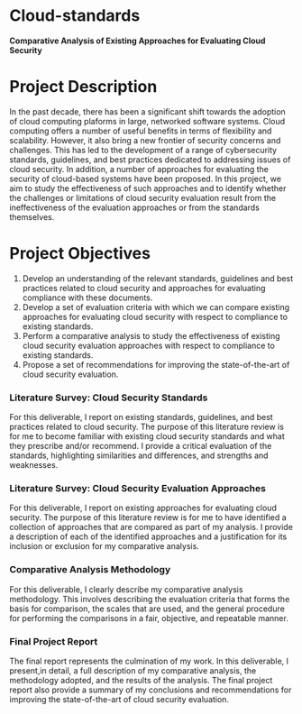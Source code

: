 # Cloud-standards
**Comparative Analysis of Existing Approaches for Evaluating Cloud Security**

 # Project Description
 
In the past decade, there has been a significant shift towards the adoption of cloud computing plaforms in large, networked software systems. Cloud computing offers a number of useful benefits in terms of flexibility and scalability. However, it also bring a new frontier of security concerns and challenges. This has led to the
development of a range of cybersecurity standards, guidelines, and best practices dedicated to addressing issues of cloud security. In addition, a number of approaches for evaluating the security of cloud-based systems have been proposed. In this project, we aim to study the effectiveness of such approaches and to identify whether the challenges or limitations of cloud security evaluation result from the ineffectiveness of the evaluation approaches or from the standards themselves.


# Project Objectives

1. Develop an understanding of the relevant standards, guidelines and best practices related to cloud security and approaches for evaluating compliance with these documents.
2. Develop a set of evaluation criteria with which we can compare existing approaches for evaluating cloud security with respect to compliance to existing standards.
3. Perform a comparative analysis to study the effectiveness of existing cloud security evaluation approaches with respect to compliance to existing standards.
4. Propose a set of recommendations for improving the state-of-the-art of cloud security evaluation.



### Literature Survey: Cloud Security Standards

For this deliverable, I report on existing standards, guidelines, and best practices related to cloud security. The purpose of this literature review is for me to become familiar with existing cloud security standards and what they prescribe and/or recommend. I provide a critical evaluation of the standards, highlighting similarities and differences, and strengths and weaknesses.

### Literature Survey: Cloud Security Evaluation Approaches

For this deliverable, I report on existing approaches for evaluating cloud security. The purpose of this literature review is for me to have identified a collection of approaches that are compared as part of my analysis. I provide a description of each of the identified approaches and a justification for its inclusion or exclusion for my comparative analysis. 

### Comparative Analysis Methodology

For this deliverable, I clearly describe my comparative analysis methodology. This involves describing the evaluation criteria that forms the basis for comparison, the scales that are used, and the general procedure for performing the comparisons in a fair, objective, and repeatable manner.

### Final Project Report

The final report represents the culmination of my work. In this deliverable, I present,in detail, a full description of my comparative analysis, the methodology adopted, and the results of the analysis. The final project report also provide a summary of my conclusions and recommendations for improving the state-of-the-art of cloud security evaluation.

